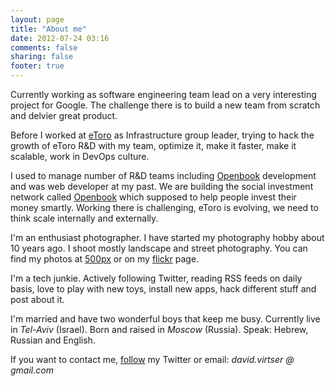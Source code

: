 ```yaml
---
layout: page
title: "About me"
date: 2012-07-24 03:16
comments: false
sharing: false
footer: true
---
```


Currently working as software engineering team lead on a very interesting project for Google. The challenge there is to build a new team from scratch and delvier great product.

Before I worked at [eToro](http://etoro.com) as Infrastructure group leader, trying to hack the growth of eToro R&D with my team, optimize it, make it faster, make it scalable, work in DevOps culture. 

I used to manage number of R&D teams including [Openbook](http://openbook.etoro.com) development and was web developer at my past. We are building the social investment network called [Openbook](http://openbook.etoro.com) which supposed to help people invest their money smartly. Working there is challenging, eToro is evolving, we need to think scale internally and externally.

I'm an enthusiast photographer. I have started my photography hobby about 10 years ago. I shoot mostly landscape and street photography. You can find my photos at [500px](http://500px.com/virtser) or on my [flickr](http://www.flickr.com/photos/poison-dv/) page. 

I'm a tech junkie. Actively following Twitter, reading RSS feeds on daily basis, love to play with new toys, install new apps, hack different stuff and post about it. 

I'm married and have two wonderful boys that keep me busy. Currently live in *Tel-Aviv* (Israel). Born and raised in *Moscow* (Russia). Speak: Hebrew, Russian and English.

If you want to contact me, [follow](http://twitter.com/poison_dv) my Twitter or email: *david.virtser @ gmail.com*
